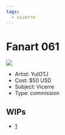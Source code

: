 ```yaml
---
tags:
  - vicerre
---
```


# Fanart 061

<img src="assets/2025-02-09_fanimage-098.png">

- Artist: YuIOTJ
- Cost: $50 USD
- Subject: Vicerre
- Type: commission

## WIPs

- [1](assets/2025-01-24_fanimage-086.png)

